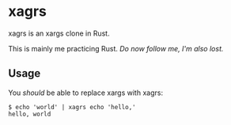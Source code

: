 # xagrs

xagrs is an xargs clone in Rust.

This is mainly me practicing Rust. _Do now follow me, I'm also lost._

## Usage

You _should_ be able to replace xargs with xagrs:

```
$ echo 'world' | xagrs echo 'hello,'
hello, world
```
